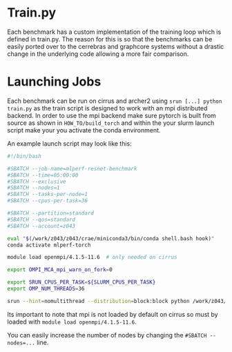 # Train.py

 Each benchmark has a custom implementation of the training loop which is defined in train.py. The reason for this is so that the benchmarks can be easily ported over to the cerrebras and graphcore systems without a drastic change in the underlying code allowing a more fair comparison.

 # Launching Jobs

 Each benchmark can be run on cirrus and archer2 using `srun [...] python train.py` as the train script is designed to work with an mpi distributed backend. In order to use the mpi backend make sure pytorch is built from source as shown in `HOW_TO/build_torch` and within the your slurm launch script make your you activate the conda environment.

An example launch script may look like this:

```bash 
#!/bin/bash

#SBATCH --job-name=mlperf-resnet-benchmark
#SBATCH --time=05:00:00
#SBATCH --exclusive
#SBATCH --nodes=1
#SBATCH --tasks-per-node=1
#SBATCH --cpus-per-task=36

#SBATCH --partition=standard
#SBATCH --qos=standard
#SBATCH --account=z043

eval "$(/work/z043/z043/crae/miniconda3/bin/conda shell.bash hook)"
conda activate mlperf-torch

module load openmpi/4.1.5-11.6  # only needed on cirrus

export OMPI_MCA_mpi_warn_on_fork=0

export SRUN_CPUS_PER_TASK=${SLURM_CPUS_PER_TASK}
export OMP_NUM_THREADS=36

srun --hint=nomultithread --distribution=block:block python /work/z043/z043/crae/chris-ml-intern/ML/ResNet50/Torch/train.py
```

Its important to note that mpi is not loaded by default on cirrus so must by loaded with `module load openmpi/4.1.5-11.6`.

You can easily increase the number of nodes by changing the  `#SBATCH --nodes=...` line.


